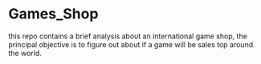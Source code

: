 # Games_Shop
this repo contains a brief analysis about an international game shop, the principal objective is to figure out about if a game will be sales top around the world. 
